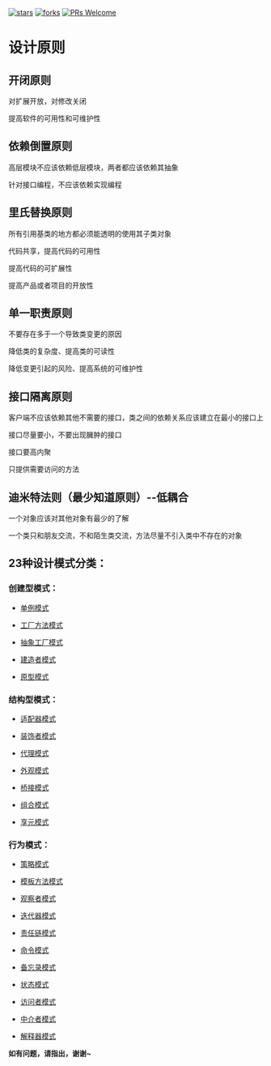 <p>
  <a href="https://github.com/a511480568/design-pattern/stargazers"><img src="https://img.shields.io/badge/stars-0-brightgreen.svg" alt="stars"></a>
  <a href="https://github.com/a511480568/design-pattern/network/members"><img src="https://img.shields.io/badge/fork-0-brightgreen.svg" alt="forks"></a>
  <a href="http://makeapullrequest.com"><img src="https://img.shields.io/badge/PRs-Welcome-brightgreen.svg" alt="PRs Welcome"></a>
</p>

# 设计原则

## 开闭原则

对扩展开放，对修改关闭

提高软件的可用性和可维护性

## 依赖倒置原则

高层模块不应该依赖低层模块，两者都应该依赖其抽象

针对接口编程，不应该依赖实现编程

## 里氏替换原则

所有引用基类的地方都必须能透明的使用其子类对象

代码共享，提高代码的可用性

提高代码的可扩展性

提高产品或者项目的开放性

## 单一职责原则

不要存在多于一个导致类变更的原因

降低类的复杂度、提高类的可读性

降低变更引起的风险、提高系统的可维护性

## 接口隔离原则

客户端不应该依赖其他不需要的接口，类之间的依赖关系应该建立在最小的接口上

接口尽量要小，不要出现臃肿的接口

接口要高内聚

只提供需要访问的方法

## 迪米特法则（最少知道原则）--低耦合

一个对象应该对其他对象有最少的了解

一个类只和朋友交流，不和陌生类交流，方法尽量不引入类中不存在的对象

## 23种设计模式分类：

### 创建型模式：

* [单例模式](https://github.com/a511480568/design-pattern/blob/master/单例模式.md)

* [工厂方法模式](https://github.com/a511480568/design-pattern/blob/master/%E5%B7%A5%E5%8E%82%E6%96%B9%E6%B3%95.md)

* [抽象工厂模式](https://github.com/a511480568/design-pattern/blob/master/%E6%8A%BD%E8%B1%A1%E5%B7%A5%E5%8E%82.md)

* [建造者模式](https://github.com/a511480568/design-pattern/blob/master/%E5%BB%BA%E9%80%A0%E8%80%85%E6%A8%A1%E5%9E%8B.md)

* [原型模式](https://github.com/a511480568/design-pattern/blob/master/%E5%8E%9F%E5%9E%8B%E6%A8%A1%E5%BC%8F.md)

### 结构型模式：

* [适配器模式](https://github.com/a511480568/design-pattern/blob/master/structural/%E9%80%82%E9%85%8D%E5%99%A8%E6%A8%A1%E5%BC%8F.md)

* [装饰者模式](https://github.com/a511480568/design-pattern/blob/master/structural/%E8%A3%85%E9%A5%B0%E8%80%85%E6%A8%A1%E5%BC%8F.md)

* [代理模式](https://github.com/a511480568/design-pattern/blob/master/structural/%E4%BB%A3%E7%90%86%E6%A8%A1%E5%BC%8F.md)

* [外观模式](https://github.com/a511480568/design-pattern/blob/master/structural/%E5%A4%96%E8%A7%82%E6%A8%A1%E5%BC%8F.md)

* [桥接模式](https://github.com/a511480568/design-pattern/blob/master/structural/%E6%A1%A5%E6%8E%A5%E6%A8%A1%E5%BC%8F.md)

* [组合模式](https://github.com/a511480568/design-pattern/blob/master/structural/%E7%BB%84%E5%90%88%E6%A8%A1%E5%BC%8F.md)

* [享元模式](https://github.com/a511480568/design-pattern/blob/master/structural/%E4%BA%AB%E5%85%83%E6%A8%A1%E5%BC%8F.md)

### 行为模式：

* [策略模式](https://github.com/a511480568/design-pattern/blob/master/behavioral/%E7%AD%96%E7%95%A5%E6%A8%A1%E5%BC%8F.md)

* [模板方法模式](https://github.com/a511480568/design-pattern/blob/master/behavioral/%E6%A8%A1%E6%9D%BF%E6%96%B9%E6%B3%95.md)

* [观察者模式](https://github.com/a511480568/design-pattern/blob/master/behavioral/%E8%A7%82%E5%AF%9F%E8%80%85%E6%A8%A1%E5%BC%8F.md)

* [迭代器模式](https://github.com/a511480568/design-pattern/blob/master/behavioral/%E8%BF%AD%E4%BB%A3%E5%99%A8%E6%A8%A1%E5%BC%8F.md)

* [责任链模式](https://github.com/a511480568/design-pattern/blob/master/behavioral/%E8%B4%A3%E4%BB%BB%E9%93%BE%E6%A8%A1%E5%BC%8F.md)

* [命令模式](https://github.com/a511480568/design-pattern/blob/master/behavioral/%E5%91%BD%E4%BB%A4%E6%A8%A1%E5%BC%8F.md)

* [备忘录模式](https://github.com/a511480568/design-pattern/blob/master/behavioral/%E5%A4%87%E5%BF%98%E5%BD%95%E6%A8%A1%E5%BC%8F.md)

* [状态模式](https://github.com/a511480568/design-pattern/blob/master/behavioral/%E7%8A%B6%E6%80%81%E6%A8%A1%E5%BC%8F.md)

* [访问者模式](https://github.com/a511480568/design-pattern/blob/master/behavioral/%E8%AE%BF%E9%97%AE%E8%80%85%E6%A8%A1%E5%BC%8F.md)

* [中介者模式](https://github.com/a511480568/design-pattern/blob/master/behavioral/%E4%B8%AD%E4%BB%8B%E8%80%85%E6%A8%A1%E5%BC%8F.md)

* [解释器模式](https://github.com/a511480568/design-pattern/blob/master/behavioral/%E8%A7%A3%E9%87%8A%E5%99%A8%E6%A8%A1%E5%BC%8F.md)

**如有问题，请指出，谢谢~**
